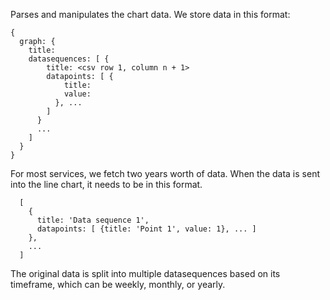 Parses and manipulates the chart data. We store data in this format:

```
{
  graph: {
    title:
    datasequences: [ {
        title: <csv row 1, column n + 1>
        datapoints: [ {
            title:
            value:
          }, ...
        ]
      }
      ...
    ]
  }
}
```

For most services, we fetch two years worth of data. When the data is sent into the line chart, it needs to be in this format.

```
  [
    {
      title: 'Data sequence 1',
      datapoints: [ {title: 'Point 1', value: 1}, ... ]
    },
    ...
  ]
```

The original data is split into multiple datasequences based on its timeframe, which can be weekly, monthly, or yearly.
